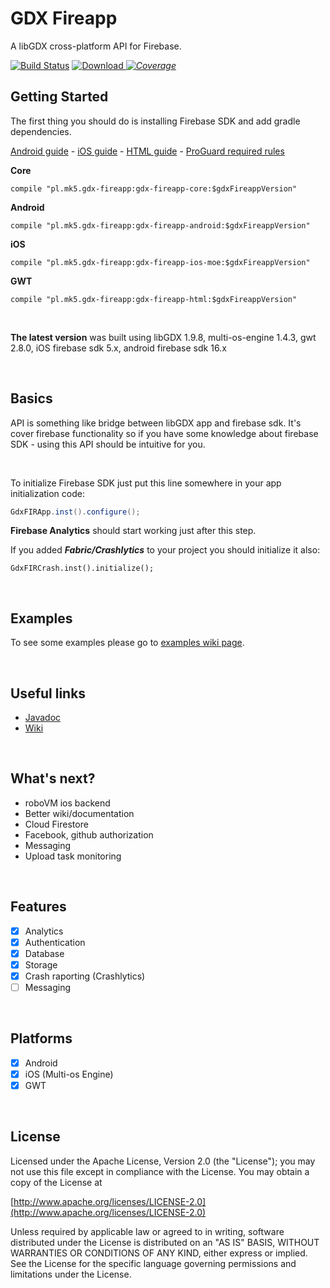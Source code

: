 # GDX Fireapp

A libGDX cross-platform API for Firebase.

[ ![Build Status](https://travis-ci.org/mk-5/gdx-fireapp.svg?branch=master)](https://travis-ci.org/mk-5/gdx-fireapp) [ ![Download](https://api.bintray.com/packages/mk-5/maven/gdx-fireapp/images/download.svg) ](https://bintray.com/mk-5/maven/gdx-fireapp/_latestVersion) [_![Coverage](https://sonarcloud.io/api/project_badges/measure?project=mk-5_gdx-fireapp&metric=coverage)_](https://sonarcloud.io/dashboard?id=mk-5_gdx-fireapp) 


## Getting Started

The first thing you should do is installing Firebase SDK and add gradle dependencies.   

[Android  guide](https://github.com/mk-5/gdx-fireapp/wiki/Android-guide) - [iOS guide](https://github.com/mk-5/gdx-fireapp/wiki/iOS-Guide) - [HTML guide](https://github.com/mk-5/gdx-fireapp/wiki/GWT-guide) - [ProGuard required rules](https://github.com/mk-5/gdx-fireapp/wiki/Proguard-required-rules)

**Core**

```
compile "pl.mk5.gdx-fireapp:gdx-fireapp-core:$gdxFireappVersion"
```
**Android**

```
compile "pl.mk5.gdx-fireapp:gdx-fireapp-android:$gdxFireappVersion"
```
**iOS**

```
compile "pl.mk5.gdx-fireapp:gdx-fireapp-ios-moe:$gdxFireappVersion"
```

**GWT**

```
compile "pl.mk5.gdx-fireapp:gdx-fireapp-html:$gdxFireappVersion"
```

&nbsp;

**The latest version** was built using libGDX 1.9.8, multi-os-engine 1.4.3, gwt 2.8.0, iOS firebase sdk 5.x,
android firebase sdk 16.x

&nbsp;

## Basics

API is something like bridge between libGDX app and firebase sdk. It's cover firebase functionality so if you have some knowledge about firebase SDK - using this API should be intuitive for you.

&nbsp;

To initialize Firebase SDK just put this line somewhere in your app initialization code:

```java
GdxFIRApp.inst().configure();
```

**Firebase Analytics** should start working just after this step.

If you added ***Fabric/Crashlytics*** to your project you should initialize it also:

````
GdxFIRCrash.inst().initialize();
````

&nbsp;


## Examples

To see some examples please go to [examples wiki page](https://github.com/mk-5/gdx-fireapp/wiki/Examples).

&nbsp;

## Useful links

- [Javadoc](http://javadoc.io/doc/pl.mk5.gdx-fireapp/gdx-fireapp-core)
- [Wiki](https://github.com/mk-5/gdx-fireapp/wiki)

&nbsp;

## What's next?

- roboVM ios backend
- Better wiki/documentation
- Cloud Firestore
- Facebook, github authorization
- Messaging
- Upload task monitoring

&nbsp;  

## Features

- [x] Analytics
- [x] Authentication
- [x] Database
- [x] Storage
- [x] Crash raporting (Crashlytics)
- [ ] Messaging

&nbsp;  

## Platforms

- [x] Android
- [x] iOS (Multi-os Engine)
- [x] GWT

&nbsp;  


## License

Licensed under the Apache License, Version 2.0 (the "License"); you may not use this file except in compliance with the License. You may obtain a copy of the License at

[http://www.apache.org/licenses/LICENSE-2.0](http://www.apache.org/licenses/LICENSE-2.0)

Unless required by applicable law or agreed to in writing, software distributed under the License is distributed on an "AS IS" BASIS, WITHOUT WARRANTIES OR CONDITIONS OF ANY KIND, either express or implied. See the License for the specific language governing permissions and limitations under the License.
